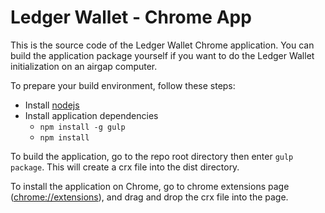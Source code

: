 # Ledger Wallet - Chrome App

This is the source code of the Ledger Wallet Chrome application. You can build the application package yourself if you want to do the Ledger Wallet initialization on an airgap computer.

To prepare your build environment, follow these steps:
* Install [nodejs](https://github.com/joyent/node/wiki/Installing-Node.js-via-package-manager)
* Install application dependencies
    * `npm install -g gulp`
    * `npm install`

To build the application, go to the repo root directory then enter `gulp package`. This will create a crx file into the
dist directory.

To install the application on Chrome, go to chrome extensions page ([chrome://extensions](chrome://extensions)), and drag and drop the
crx file into the page.
 
    
